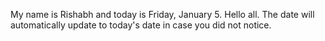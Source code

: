 My name is Rishabh and today is Friday, January 5. Hello all. The date will automatically update to today's date in case you did not notice.
